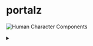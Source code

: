 portalz
=======
![Human Character Components](https://g.gravizo.com/source/human_character?https%3A%2F%2Fraw.githubusercontent.com%2Fbrotherdetjr%2Fportalz%2Fmaster%2FREADME.md)


<details> 
<summary></summary>
human_character
@startuml

actor Player

package "Per-Character Components" {
    [Replay Stopper] <<inactive>> as RS
    () " " as Dot1

    RS <.. [Perception Log] #888888
    RS <.. [Sensory System] #888888
    [Sensory System] --> Dot1 : Perception
    Dot1 --> [Perception Log]
    Dot1 --> [UI]
    Dot1 --> [Reactor]
    [UI] <--> Player
}

database World

World --> [Sensory System] : States
World <-- [Reactor] : Reaction
[UI] --> World : Reaction

skinparam component {
  backgroundColor<<inactive>> #f0f0f0
  borderColor<<inactive>> #888888
  fontColor<<inactive>> #888888
  stereotypeFontColor<<inactive>> #888888
}

hide stereotype

@enduml
human_character
</details>
